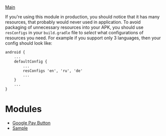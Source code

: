 [Main](/docs/main.md)

If you're using this module in production, you should notice that it has many resources, that probably would never used in application.
To avoid packaging of unnecessary resources into your APK, you should use `resConfigs` in your `build.gradle` file to *select* what configurations of resources you need.
For example if you support only 3 languages, then your config should look like:
```txt
android {
    ...
    defaultConfig {
        ...
        resConfigs 'en', 'ru', 'de'
        ...
    }
    ...
}
```

# Modules

- [Google Pay Button](lib-google-pay-button)
- [Sample](sample)
